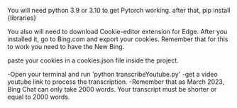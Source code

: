 You will need python 3.9 or 3.10 to get Pytorch working.
after that, pip install {libraries}

You also will need to download Cookie-editor extension for Edge. After you installed it, go to Bing.com and export your cookies. Remember that for this to work you need to have the New Bing.

paste your cookies in a cookies.json file inside the project.

-Open your terminal and run 'python transcribeYoutube.py'
-get a video youtube link to process the transcription.
-Remember that as March 2023, Bing Chat can only take 2000 words. Your transcript must be shorter or equal to 2000 words.

